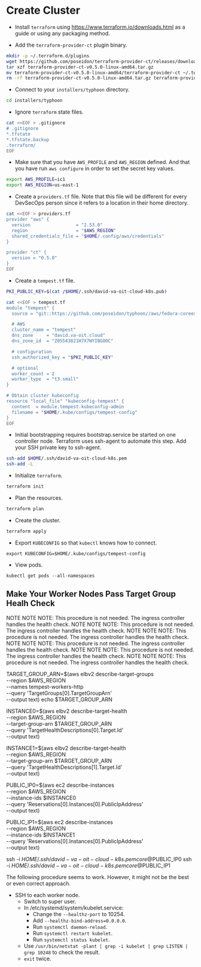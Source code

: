 # Create Cluster

* Install `terraform` using https://www.terraform.io/downloads.html as a guide or using any packaging method.

* Add the `terraform-provider-ct` plugin binary.

```bash
mkdir -p ~/.terraform.d/plugins
wget https://github.com/poseidon/terraform-provider-ct/releases/download/v0.5.0/terraform-provider-ct-v0.5.0-linux-amd64.tar.gz
tar xzf terraform-provider-ct-v0.5.0-linux-amd64.tar.gz
mv terraform-provider-ct-v0.5.0-linux-amd64/terraform-provider-ct ~/.terraform.d/plugins/terraform-provider-ct_v0.5.0
rm -rf terraform-provider-ct-v0.5.0-linux-amd64.tar.gz terraform-provider-ct-v0.5.0-linux-amd64
```

* Connect to your `installers/typhoon` directory.

```bash
cd installers/typhoon
```

* Ignore `terraform` state files.

```bash
cat <<EOF > .gitignore
# .gitignore
*.tfstate
*.tfstate.backup
.terraform/
EOF
```

* Make sure that you have `AWS_PROFILE` and `AWS_REGION` defined. And that you have run `aws configure` in order to set the secret key values.

```bash
export AWS_PROFILE=ic1
export AWS_REGION=us-east-1
```

* Create a `providers.tf` file. Note that this file will be different for every DevSecOps person since it refers to a location in their home directory.

```bash
cat <<EOF > providers.tf
provider "aws" {
  version                 = "2.53.0"
  region                  = "$AWS_REGION"
  shared_credentials_file = "$HOME/.config/aws/credentials"
}

provider "ct" {
  version = "0.5.0"
}
EOF
```

* Create a `tempest.tf` file.

```bash
PKI_PUBLIC_KEY=$(cat /$HOME/.ssh/david-va-oit-cloud-k8s.pub)

cat <<EOF > tempest.tf
module "tempest" {
  source = "git::https://github.com/poseidon/typhoon//aws/fedora-coreos/kubernetes?ref=v1.18.1"

  # AWS
  cluster_name = "tempest"
  dns_zone     = "david.va-oit.cloud"
  dns_zone_id  = "Z05543821H7X7WYIBGOOC"

  # configuration
  ssh_authorized_key = "$PKI_PUBLIC_KEY"

  # optional
  worker_count = 2
  worker_type  = "t3.small"
}

# Obtain cluster kubeconfig
resource "local_file" "kubeconfig-tempest" {
  content  = module.tempest.kubeconfig-admin
  filename = "$HOME/.kube/configs/tempest-config"
}
EOF
```

* Initial bootstrapping requires bootstrap.service be started on one controller node. Terraform uses ssh-agent to automate this step. Add your SSH private key to ssh-agent.

```bash
ssh-add $HOME/.ssh/david-va-oit-cloud-k8s.pem
ssh-add -L
```

* Initialize `terraform`.

```bash
terraform init
```

* Plan the resources.

```bash
terraform plan
```

* Create the cluster.

```bash
terraform apply
```

* Export `KUBECONFIG` so that `kubectl` knows how to connect.

```
export KUBECONFIG=$HOME/.kube/configs/tempest-config
```

* View pods.

```
kubectl get pods --all-namespaces
```

## Make Your Worker Nodes Pass Target Group Healh Check

NOTE NOTE NOTE: This procedure is not needed. The ingress controller handles the health check.
NOTE NOTE NOTE: This procedure is not needed. The ingress controller handles the health check.
NOTE NOTE NOTE: This procedure is not needed. The ingress controller handles the health check.
NOTE NOTE NOTE: This procedure is not needed. The ingress controller handles the health check.
NOTE NOTE NOTE: This procedure is not needed. The ingress controller handles the health check.
NOTE NOTE NOTE: This procedure is not needed. The ingress controller handles the health check.

TARGET_GROUP_ARN=$(aws elbv2 describe-target-groups \
  --region $AWS_REGION \
  --names tempest-workers-http \
  --query 'TargetGroups[0].TargetGroupArn' \
  --output text)
echo $TARGET_GROUP_ARN

INSTANCE0=$(aws elbv2 describe-target-health \
  --region $AWS_REGION \
  --target-group-arn $TARGET_GROUP_ARN \
  --query 'TargetHealthDescriptions[0].Target.Id' \
  --output text)

INSTANCE1=$(aws elbv2 describe-target-health \
  --region $AWS_REGION \
  --target-group-arn $TARGET_GROUP_ARN \
  --query 'TargetHealthDescriptions[1].Target.Id' \
  --output text)

PUBLIC_IP0=$(aws ec2 describe-instances \
  --region $AWS_REGION \
  --instance-ids $INSTANCE0 \
  --query 'Reservations[0].Instances[0].PublicIpAddress' \
  --output text)

PUBLIC_IP1=$(aws ec2 describe-instances \
  --region $AWS_REGION \
  --instance-ids $INSTANCE1 \
  --query 'Reservations[0].Instances[0].PublicIpAddress' \
  --output text)

ssh -i $HOME/.ssh/david-va-oit-cloud-k8s.pem core@$PUBLIC_IP0
ssh -i $HOME/.ssh/david-va-oit-cloud-k8s.pem core@$PUBLIC_IP1

The following procedure seems to work. However, it might not be the best or even correct approach.

* SSH to each worker node.
    * Switch to super user.
    * In /etc/systemd/system/kubelet.service:
        * Change the `--healthz-port` to 10254.
        * Add `--healthz-bind-address=0.0.0.0`.
        * Run `systemctl daemon-reload`.
        * Run `systemctl restart kubelet`.
        * Run `systemctl status kubelet`.
    * Use `/usr/bin/netstat -plant | grep -i kubelet | grep LISTEN | grep 10248` to check the result.
    * `exit` twice.
